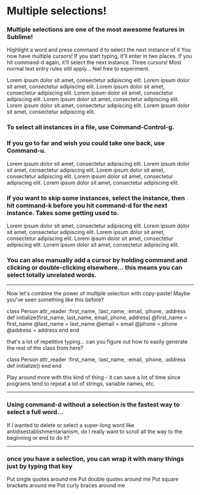 # Multiple selections!

### Multiple selections are one of the most awesome features in Sublime!

Highlight a word and press command d to select the next instance of it
You now have multiple cursors! If you start typing, it'll enter in two places.
If you hit command-d again, it'll select the next instance. Three cursors!
Most normal text entry rules still apply... feel free to experiment.

Lorem ipsum dolor sit amet, consectetur adipiscing elit.
Lorem ipsum dolor sit amet, consectetur adipiscing elit.
Lorem ipsum dolor sit amet, consectetur adipiscing elit.
Lorem ipsum dolor sit amet, consectetur adipiscing elit.
Lorem ipsum dolor sit amet, consectetur adipiscing elit.
Lorem ipsum dolor sit amet, consectetur adipiscing elit.
Lorem ipsum dolor sit amet, consectetur adipiscing elit.

### To select all instances in a file, use Command-Control-g.

### If you go to far and wish you could take one back, use Command-u.

Lorem ipsum dolor sit amet, consectetur adipiscing elit.
Lorem ipsum dolor sit amet, consectetur adipiscing elit.
Lorem ipsum dolor sit amet, consectetur adipiscing elit.
Lorem ipsum dolor sit amet, consectetur adipiscing elit.
Lorem ipsum dolor sit amet, consectetur adipiscing elit.


### If you want to skip some instances, select the instance, then hit command-k before you hit command-d for the next instance. Takes some getting used to.

Lorem ipsum dolor sit amet, consectetur adipiscing elit.
Lorem ipsum dolor sit amet, consectetur adipiscing elit.
Lorem ipsum dolor sit amet, consectetur adipiscing elit.
Lorem ipsum dolor sit amet, consectetur adipiscing elit.
Lorem ipsum dolor sit amet, consectetur adipiscing elit.


### You can also manually add a cursor by holding command and clicking or double-clicking elsewhere... this means you can select totally unrelated words.




************************

Now let's combine the power of multiple selection with copy-paste! Maybe you've seen something like this before?

class Person
  attr_reader :first_name, :last_name, :email, :phone, :address
  def initialize(first_name, last_name, email, phone, address)
    @first_name = first_name
    @last_name = last_name
    @email = email
    @phone = phone
    @address = address
  end
end

that's a lot of repetitive typing... can you figure out how to easily generate the rest of the class from here?

class Person
  attr_reader :first_name, :last_name, :email, :phone, :address
  def initialize()
  end
end


Play around more with this kind of thing - it can save a lot of time since programs tend to repeat a lot of strings, variable names, etc.




************************

### Using command-d without a selection is the fastest way to select a full word...

If I wanted to delete or select a super-long word like antidisestablishmentarianism, do I really want to scroll all the way to the beginning or end to do it?



************************


### once you have a selection, you can wrap it with many things just by typing that key


Put single quotes around me
Put double quotes around me
Put square brackets around me
Put curly braces around me